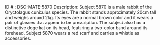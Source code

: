 ID # : DSC-MATE-5870
Description: Subject 5870 is a male rabbit of the Oryctolagus cuniculus species. The rabbit stands approximately 20cm tall and weighs around 2kg. Its eyes are a normal brown color and it wears a pair of glasses that appear to be prescription. The subject also has a distinctive doge hat on its head, featuring a two-color band around its forehead. Subject 5870 wears a red scarf and carries a whistle as accessories.